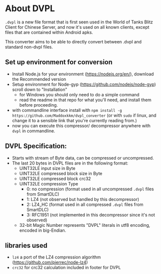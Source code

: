 # About DVPL

`.dvpl` is a new file format that is first seen used in the World of Tanks Blitz Client for Chinese Server, and now it's used on all known clients, except files that are contained within Android apks.

This converter aims to be able to directly convert between .dvpl and standard non-dvpl files.


## Set up environment for conversion

- Install Node.js for your environment (https://nodejs.org/en/), download the Recommended version
- Setup environment for Node-gyp (https://github.com/nodejs/node-gyp) scroll down to "Installation"
    - for Windows you should only need to do a simple command
    - read the readme in that repo for what you'll need, and install them before proceeding.
- with commandline interface install with `npm install -g https://github.com/Maddoxkkm/dvpl_converter` (or with `sudo` if linux, and change it to a sensible link that you're currently reading from.)
- now you can execute this compressor/ decompressor anywhere with `dvpl` in commandline.

## DVPL Specification:

- Starts with stream of Byte data, can be compressed or uncompressed.
- The last 20 bytes in DVPL files are in the following format:
    - UINT32LE input size in Byte
    - UINT32LE compressed block size in Byte
    - UINT32LE compressed block crc32
    - UINT32LE compression Type
        - 0: no compression (format used in all uncompressed `.dvpl` files from SmartDLC)
        - 1: LZ4 (not observed but handled by this decompressor)
        - 2: LZ4_HC (format used in all compressed `.dvpl` files from SmartDLC)
        - 3: RFC1951 (not implemented in this decompressor since it's not observed)    
    - 32-bit Magic Number represents "DVPL" literals in utf8 encoding, encoded in big-Endian.        

## libraries used

- `lz4` a port of the LZ4 compression algorithm (https://github.com/pierrec/node-lz4)
- `crc32` for crc32 calculation included in footer for DVPL